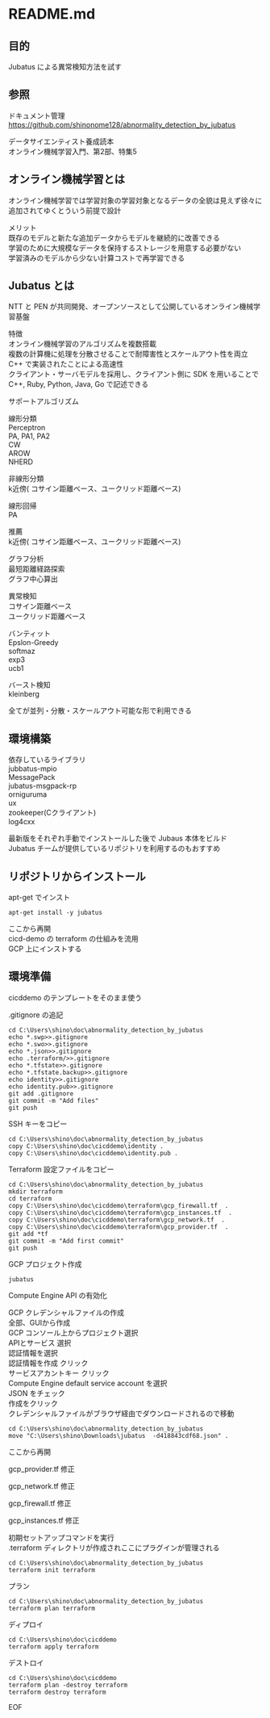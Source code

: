 # README.md  
  
## 目的  
  
Jubatus による異常検知方法を試す  
  
## 参照  
  
ドキュメント管理  
https://github.com/shinonome128/abnormality_detection_by_jubatus  
  
データサイエンティスト養成読本  
オンライン機械学習入門、第2部、特集5  
  
## オンライン機械学習とは  
  
オンライン機械学習では学習対象の学習対象となるデータの全貌は見えず徐々に追加されてゆくとういう前提で設計  
  
メリット  
既存のモデルと新たな追加データからモデルを継続的に改善できる  
学習のために大規模なデータを保持するストレージを用意する必要がない  
学習済みのモデルから少ない計算コストで再学習できる  
  
## Jubatus とは  
  
NTT と PEN が共同開発、オープンソースとして公開しているオンライン機械学習基盤  
  
特徴  
オンライン機械学習のアルゴリズムを複数搭載  
複数の計算機に処理を分散させることで耐障害性とスケールアウト性を両立  
C++ で実装されたことによる高速性  
クライアント・サーバモデルを採用し、クライアント側に SDK を用いることで C++, Ruby, Python, Java, Go で記述できる  
  
サポートアルゴリズム  
  
線形分類  
Perceptron  
PA, PA1, PA2  
CW  
AROW  
NHERD  
  
非線形分類  
k近傍( コサイン距離ベース、ユークリッド距離ベース)  
  
線形回帰  
PA  
  
推薦  
k近傍( コサイン距離ベース、ユークリッド距離ベース)  
  
グラフ分析  
最短距離経路探索  
グラフ中心算出  
  
異常検知  
コサイン距離ベース  
ユークリッド距離ベース  
  
バンティット  
Epslon-Greedy  
softmaz  
exp3  
ucb1  
  
バースト検知  
kleinberg  
  
全てが並列・分散・スケールアウト可能な形で利用できる  
  
## 環境構築  
  
依存しているライブラリ  
jubbatus-mpio  
MessagePack  
jubatus-msgpack-rp  
orniguruma  
ux  
zookeeper(Cクライアント)  
log4cxx  
  
最新版をそれぞれ手動でインストールした後で Jubaus 本体をビルド  
Jubatus チームが提供しているリポジトリを利用するのもおすすめ  
  
## リポジトリからインストール  
  
apt-get でインスト  
```  
apt-get install -y jubatus  
```  
  
ここから再開  
cicd-demo の terraform の仕組みを流用  
GCP 上にインストする  
  
## 環境準備  
  
cicddemo のテンプレートをそのまま使う  
  
.gitignore の追記  
```  
cd C:\Users\shino\doc\abnormality_detection_by_jubatus  
echo *.swp>>.gitignore  
echo *.swo>>.gitignore  
echo *.json>>.gitignore  
echo .terraform/>>.gitignore  
echo *.tfstate>>.gitignore  
echo *.tfstate.backup>>.gitignore  
echo identity>>.gitignore  
echo identity.pub>>.gitignore  
git add .gitignore  
git commit -m "Add files"  
git push  
```  
  
SSH キーをコピー  
```  
cd C:\Users\shino\doc\abnormality_detection_by_jubatus  
copy C:\Users\shino\doc\cicddemo\identity .  
copy C:\Users\shino\doc\cicddemo\identity.pub .  
```  
  
Terraform 設定ファイルをコピー  
```  
cd C:\Users\shino\doc\abnormality_detection_by_jubatus  
mkdir terraform  
cd terraform  
copy C:\Users\shino\doc\cicddemo\terraform\gcp_firewall.tf  .  
copy C:\Users\shino\doc\cicddemo\terraform\gcp_instances.tf  .  
copy C:\Users\shino\doc\cicddemo\terraform\gcp_network.tf  .  
copy C:\Users\shino\doc\cicddemo\terraform\gcp_provider.tf  .  
git add *tf  
git commit -m "Add first commit"  
git push  
```  
  
GCP プロジェクト作成  
```  
jubatus  
```  
  
Compute Engine API の有効化  
  
GCP クレデンシャルファイルの作成  
全部、GUIから作成  
GCP コンソール上からプロジェクト選択  
APIとサービス 選択  
認証情報を選択  
認証情報を作成 クリック  
サービスアカントキー クリック  
Compute Engine default service account を選択  
JSON をチェック  
作成をクリック  
クレデンシャルファイルがブラウザ経由でダウンロードされるので移動  
```  
cd C:\Users\shino\doc\abnormality_detection_by_jubatus  
move "C:\Users\shino\Downloads\jubatus  -d418843cdf68.json" .  
```  
  
ここから再開  
  
gcp_provider.tf 修正  
  
gcp_network.tf 修正  
  
gcp_firewall.tf 修正  
  
gcp_instances.tf 修正  
  
初期セットアップコマンドを実行  
.terraform ディレクトリが作成されここにプラグインが管理される  
```  
cd C:\Users\shino\doc\abnormality_detection_by_jubatus  
terraform init terraform  
```  
  
プラン  
```  
cd C:\Users\shino\doc\abnormality_detection_by_jubatus  
terraform plan terraform  
```  
  
ディプロイ  
```  
cd C:\Users\shino\doc\cicddemo  
terraform apply terraform  
```  
  
デストロイ  
```  
cd C:\Users\shino\doc\cicddemo  
terraform plan -destroy terraform  
terraform destroy terraform  
```  
  
EOF  
